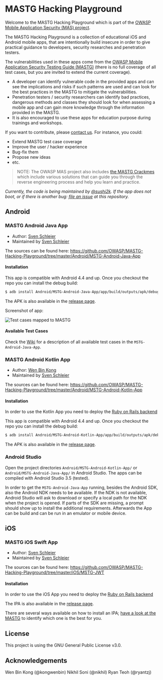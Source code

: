 # MASTG Hacking Playground

Welcome to the MASTG Hacking Playground which is part of the [OWASP Mobile Application Security (MAS) project](https://mas.owasp.org/).

The MASTG Hacking Playground is a collection of educational iOS and Android mobile apps, that are intentionally build insecure in order to give practical guidance to developers, security researches and penetration testers.

The vulnerabilities used in these apps come from the [OWASP Mobile Application Security Testing Guide (MASTG)](https://github.com/OWASP/owasp-mastg/releases) (there is no full coverage of all test cases, but you are invited to extend the current coverage).

- A developer can identify vulnerable code in the provided apps and can see the implications and risks if such patterns are used and can look for the best practices in the MASTG to mitigate the vulnerabilities.
- Penetration testers / security researchers can identify bad practices, dangerous methods and classes they should look for when assessing a mobile app and can gain more knowledge through the information provided in the MASTG.
- It is also encouraged to use these apps for education purpose during trainings and workshops.

If you want to contribute, please [contact us](https://mas.owasp.org/#connect-with-us). For instance, you could:

- Extend MASTG test case coverage
- Improve the user / hacker experience
- Bug-fix them
- Propose new ideas
- etc.

> NOTE: The OWASP MAS project also includes [the MASTG Crackmes](https://github.com/OWASP/owasp-mastg/tree/master/Crackmes "MASTG-Crackmes") which include various solutions that can guide you through the reverse engineering process and help you learn and practice.

_Currently, the code is being maintained by [@sushi2k](https://github.com/sushi2k "Sven Schleier"). If the app does not boot, or if there is another bug: [file an issue](https://github.com/OWASP/MASTG-Hacking-Playground/issues) at this repository._

## Android

### MASTG Android Java App

- Author: [Sven Schleier](https://github.com/sushi2k "Sven Schleier")
- Maintained by [Sven Schleier](https://github.com/sushi2k "Sven Schleier")

The sources can be found here: <https://github.com/OWASP/MASTG-Hacking-Playground/tree/master/Android/MSTG-Android-Java-App>

#### Installation

This app is compatible with Android 4.4 and up. Once you checkout the repo you can install the debug build:

```bash
$ adb install Android/MSTG-Android-Java-App/app/build/outputs/apk/debug/app-debug.apk  
```

The APK is also available in the [release page](https://github.com/OWASP/MASTG-Hacking-Playground/releases/tag/1.0).

Screenshot of app:

![Test cases mapped to MASTG](https://raw.githubusercontent.com/OWASP/MASTG-Hacking-Playground/master/Android/screenshots/android-app-java.png "Test cases mapped to MASTG" )

#### Available Test Cases

Check the [Wiki](https://github.com/OWASP/MASTG-Hacking-Playground/wiki/Android-App) for a description of all available test cases in the `MSTG-Android-Java-App`.

### MASTG Android Kotlin App

- Author: [Wen Bin Kong](https://github.com/kongwenbin "Wen Bin Kong")
- Maintained by [Sven Schleier](https://github.com/sushi2k "Sven Schleier")

The sources can be found here: <https://github.com/OWASP/MASTG-Hacking-Playground/tree/master/Android/MSTG-Android-Kotlin-App>

#### Installation

In order to use the Kotlin App you need to deploy the [Ruby on Rails backend](https://github.com/OWASP/MASTG-Hacking-Playground/tree/master/Serverside/rails-api-original "ror")

This app is compatible with Android 4.4 and up. Once you checkout the repo you can install the debug build:

```bash
$ adb install Android/MSTG-Android-Kotlin-App/app/build/outputs/apk/debug/app-debug.apk
```

The APK is also available in the [release page](https://github.com/OWASP/MASTG-Hacking-Playground/releases/tag/1.0).

### Android Studio

Open the project directories `Android/MSTG-Android-Kotlin-App/` or `Android/MSTG-Android-Java-App/` in Android Studio. The apps can be compiled with Android Studio 3.5 (tested).

In order to get the `MSTG-Android-Java-App` running, besides the Android SDK, also the Android NDK needs to be available. If the NDK is not available, Android Studio will ask to download or specify a local path for the NDK when the project is opened. If parts of the SDK are missing, a prompt should show up to install the additional requirements. Afterwards the App can be build and can be run in an emulator or mobile device.

## iOS

### MASTG iOS Swift App

- Author: [Sven Schleier](https://github.com/sushi2k "Sven Schleier")
- Maintained by [Sven Schleier](https://github.com/sushi2k "Sven Schleier")

The sources can be found here: <https://github.com/OWASP/MASTG-Hacking-Playground/tree/master/iOS/MSTG-JWT>

#### Installation

In order to use the iOS App you need to deploy the [Ruby on Rails backend](https://github.com/OWASP/MASTG-Hacking-Playground/tree/master/Serverside/rails-api-original "ror")

The IPA is also available in the [release page](https://github.com/OWASP/MASTG-Hacking-Playground/releases/tag/1.0).

There are several ways available on how to install an IPA; [have a look at the MASTG](https://mas.owasp.org/MASTG/iOS/0x06b-Basic-Security-Testing/#installing-apps) to identify which one is the best for you.

## License

This project is using the GNU General Public License v3.0.

## Acknowledgements

Wen Bin Kong (@kongwenbin)
Nikhil Soni (@nikhil)
Ryan Teoh (@ryantzj)
